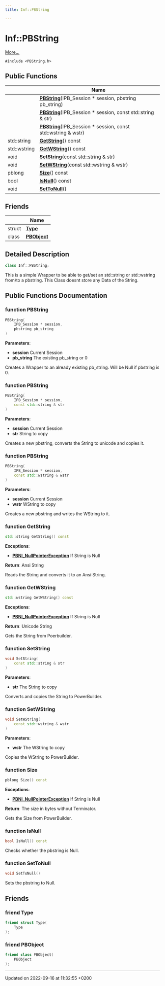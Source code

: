 ```yaml
---
title: Inf::PBString

---
```


# Inf::PBString



 [More...](#detailed-description)


`#include <PBString.h>`

## Public Functions

|                | Name           |
| -------------- | -------------- |
| | **[PBString](/docs/doxygen/Classes/classInf_1_1PBString.md#function-pbstring)**(IPB_Session * session, pbstring pb_string) |
| | **[PBString](/docs/doxygen/Classes/classInf_1_1PBString.md#function-pbstring)**(IPB_Session * session, const std::string & str) |
| | **[PBString](/docs/doxygen/Classes/classInf_1_1PBString.md#function-pbstring)**(IPB_Session * session, const std::wstring & wstr) |
| std::string | **[GetString](/docs/doxygen/Classes/classInf_1_1PBString.md#function-getstring)**() const |
| std::wstring | **[GetWString](/docs/doxygen/Classes/classInf_1_1PBString.md#function-getwstring)**() const |
| void | **[SetString](/docs/doxygen/Classes/classInf_1_1PBString.md#function-setstring)**(const std::string & str) |
| void | **[SetWString](/docs/doxygen/Classes/classInf_1_1PBString.md#function-setwstring)**(const std::wstring & wstr) |
| pblong | **[Size](/docs/doxygen/Classes/classInf_1_1PBString.md#function-size)**() const |
| bool | **[IsNull](/docs/doxygen/Classes/classInf_1_1PBString.md#function-isnull)**() const |
| void | **[SetToNull](/docs/doxygen/Classes/classInf_1_1PBString.md#function-settonull)**() |

## Friends

|                | Name           |
| -------------- | -------------- |
| struct | **[Type](/docs/doxygen/Classes/classInf_1_1PBString.md#friend-type)**  |
| class | **[PBObject](/docs/doxygen/Classes/classInf_1_1PBString.md#friend-pbobject)**  |

## Detailed Description

```cpp
class Inf::PBString;
```


This is a simple Wrapper to be able to get/set an std::string or std::wstring from/to a pbstring. This Class doesnt store any Data of the String. 

## Public Functions Documentation

### function PBString

```cpp
PBString(
    IPB_Session * session,
    pbstring pb_string
)
```


**Parameters**: 

  * **session** Current Session 
  * **pb_string** The existing pb_string or 0 


Creates a Wrapper to an already existing pb_string. Will be Null if pbstring is 0.


### function PBString

```cpp
PBString(
    IPB_Session * session,
    const std::string & str
)
```


**Parameters**: 

  * **session** Current Session 
  * **str** String to copy 


Creates a new pbstring, converts the String to unicode and copies it.


### function PBString

```cpp
PBString(
    IPB_Session * session,
    const std::wstring & wstr
)
```


**Parameters**: 

  * **session** Current Session 
  * **wstr** WString to copy 


Creates a new pbstring and writes the WString to it.


### function GetString

```cpp
std::string GetString() const
```


**Exceptions**: 

  * **[PBNI_NullPointerException](/docs/doxygen/Classes/classInf_1_1PBNI__NullPointerException.md)** If String is Null 


**Return**: Ansi String

Reads the String and converts it to an Ansi String.


### function GetWString

```cpp
std::wstring GetWString() const
```


**Exceptions**: 

  * **[PBNI_NullPointerException](/docs/doxygen/Classes/classInf_1_1PBNI__NullPointerException.md)** If String is Null 


**Return**: Unicode String

Gets the String from Poerbuilder.


### function SetString

```cpp
void SetString(
    const std::string & str
)
```


**Parameters**: 

  * **str** The String to copy 


Converts and copies the String to PowerBuilder.


### function SetWString

```cpp
void SetWString(
    const std::wstring & wstr
)
```


**Parameters**: 

  * **wstr** The WString to copy 


Copies the WString to PowerBuilder.


### function Size

```cpp
pblong Size() const
```


**Exceptions**: 

  * **[PBNI_NullPointerException](/docs/doxygen/Classes/classInf_1_1PBNI__NullPointerException.md)** If String is Null 


**Return**: The size in bytes without Terminator.

Gets the Size from PowerBuilder.


### function IsNull

```cpp
bool IsNull() const
```


Checks whether the pbstring is Null. 


### function SetToNull

```cpp
void SetToNull()
```


Sets the pbstring to Null. 


## Friends

### friend Type

```cpp
friend struct Type(
    Type 
);
```


### friend PBObject

```cpp
friend class PBObject(
    PBObject 
);
```


-------------------------------

Updated on 2022-09-16 at 11:32:55 +0200